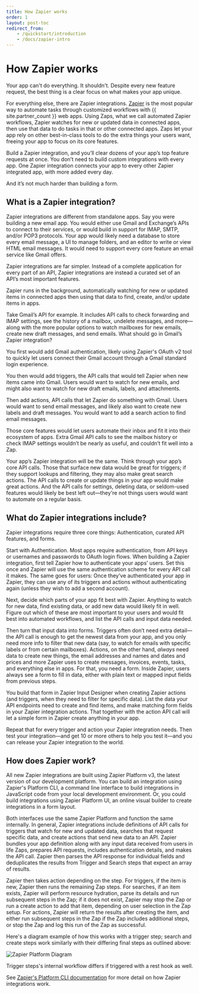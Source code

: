 ```yaml
---
title: How Zapier works
order: 1
layout: post-toc
redirect_from: 
    - /quickstart/introduction
    - /docs/zapier-intro
---
```


# How Zapier works

Your app can't do everything. It shouldn't. Despite every new feature request, the best thing is a clear focus on what makes your app unique.

For everything else, there are Zapier integrations. [Zapier](https://zapier.com/) is the most popular way to automate tasks through customized workflows with {{ site.partner_count }} web apps. Using Zaps, what we call automated Zapier workflows, Zapier watches for new or updated data in connected apps, then use that data to do tasks in that or other connected apps. Zaps let your app rely on other best-in-class tools to do the extra things your users want, freeing your app to focus on its core features.

Build a Zapier integration, and you’ll clear dozens of your app’s top feature requests at once. You don’t need to build custom integrations with every app. One Zapier integration connects your app to every other Zapier integrated app, with more added every day.

And it’s not much harder than building a form.

## What is a Zapier integration?

Zapier integrations are different from standalone apps. Say you were building a new email app. You would either use Gmail and Exchange’s APIs to connect to their services, or would build in support for IMAP, SMTP, and/or POP3 protocols. Your app would likely need a database to store every email message, a UI to manage folders, and an editor to write or view HTML email messages. It would need to support every core feature an email service like Gmail offers.

Zapier integrations are far simpler. Instead of a complete application for every part of an API, Zapier integrations are instead a curated set of an API’s most important features.

Zapier runs in the background, automatically watching for new or updated items in connected apps then using that data to find, create, and/or update items in apps.

Take Gmail’s API for example. It includes API calls to check forwarding and IMAP settings, see the history of a mailbox, undelete messages, and more—along with the more popular options to watch mailboxes for new emails, create new draft messages, and send emails. What should go in Gmail’s Zapier integration?

You first would add Gmail authentication, likely using Zapier's OAuth v2 tool to quickly let users connect their Gmail account through a Gmail standard login experience.

You then would add triggers, the API calls that would tell Zapier when new items came into Gmail. Users would want to watch for new emails, and might also want to watch for new draft emails, labels, and attachments.

Then add actions, API calls that let Zapier do something with Gmail. Users would want to send email messages, and likely also want to create new labels and draft messages. You would want to add a search action to find email messages.

Those core features would let users automate their inbox and fit it into their ecosystem of apps. Extra Gmail API calls to see the mailbox history or check IMAP settings wouldn’t be nearly as useful, and couldn’t fit well into a Zap.

Your app’s Zapier integration will be the same. Think through your app’s core API calls. Those that surface new data would be great for triggers; if they support lookups and filtering, they may also make great search actions. The API calls to create or update things in your app would make great actions. And the API calls for settings, deleting data, or seldom-used features would likely be best left out—they're not things users would want to automate on a regular basis.

## What do Zapier integrations include?

Zapier integrations require three core things: Authentication, curated API features, and forms.

Start with Authentication. Most apps require authentication, from API keys or usernames and passwords to OAuth login flows. When building a Zapier integration, first tell Zapier how to authenticate your apps’ users. Set this once and Zapier will use the same authentication scheme for every API call it makes. The same goes for users: Once they’ve authenticated your app in Zapier, they can use any of its triggers and actions without authenticating again (unless they wish to add a second account).

Next, decide which parts of your app fit best with Zapier. Anything to watch for new data, find existing data, or add new data would likely fit in well. Figure out which of these are most important to your users and would fit best into automated workflows, and list the API calls and input data needed.

Then turn that input data into forms. Triggers often don’t need extra detail—the API call is enough to get the newest data from your app, and you only need more info to filter that new data (say, to watch for emails with specific labels or from certain mailboxes). Actions, on the other hand, _always_ need data to create new things, the email addresses and names and dates and prices and more Zapier uses to create messages, invoices, events, tasks, and everything else in apps. For that, you need a form. Inside Zapier, users always see a form to fill in data, either with plain text or mapped input fields from previous steps.

You build that form in Zapier Input Designer when creating Zapier actions (and triggers, when they need to filter for specific data). List the data your API endpoints need to create and find items, and make matching form fields in your Zapier integration actions. That together with the action API call will let a simple form in Zapier create anything in your app.

Repeat that for every trigger and action your Zapier integration needs. Then test your integration—and get 10 or more others to help you test it—and you can release your Zapier integration to the world.

## How does Zapier work?

All new Zapier integrations are built using Zapier Platform v3, the latest version of our development platform. You can build an integration using Zapier's Platform CLI, a command line interface to build integrations in JavaScript code from your local development environment. Or, you could build integrations using Zapier Platform UI, an online visual builder to create integrations in a form layout.

Both interfaces use the same Zapier Platform and function the same internally. In general, Zapier integrations include definitions of API calls for triggers that watch for new and updated data, searches that request specific data, and create actions that send new data to an API. Zapier bundles your app definition along with any input data received from users in life Zaps, prepares API requests, includes authentication details, and makes the API call. Zapier then parses the API response for individual fields and deduplicates the results from Trigger and Search steps that expect an array of results.

Zapier then takes action depending on the step. For triggers, if the item is new, Zapier then runs the remaining Zap steps. For searches, if an item exists, Zapier will perform resource hydration, parse its details and run subsequent steps in the Zap; if it does not exist, Zapier may stop the Zap or run a create action to add that item, depending on user selection in the Zap setup. For actions, Zapier will return the results after creating the item, and either run subsequent steps in the Zap if the Zap includes additional steps, or stop the Zap and log this run of the Zap as successful.

Here's a diagram example of how this works with a trigger step; search and create steps work similarly with their differing final steps as outlined above:

![Zapier Platform Diagram](https://cdn.zapier.com/storage/photos/54fe2e91170f3337ed8648ec29e97aaf.png)

Trigger steps's internal workflow differs if triggered with a rest hook as well.

See [Zapier's Platform CLI documentation](https://zapier.github.io/zapier-platform-cli/#getting-started) for more detail on how Zapier integrations work.


